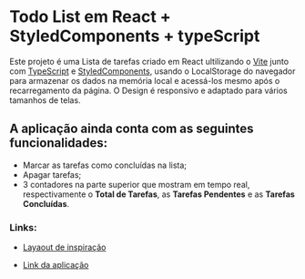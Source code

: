 # Todo List em React + StyledComponents + typeScript

Este projeto é uma Lista de tarefas criado em React ultilizando o [Vite](https://vitejs.dev/) junto com [TypeScript](https://www.typescriptlang.org/) e [StyledComponents](https://styled-components.com/), usando o LocalStorage do navegador para armazenar os dados na memória local e acessá-los mesmo após o recarregamento da página. 
O Design é responsivo e adaptado para vários tamanhos de telas.
## A aplicação ainda conta com as seguintes funcionalidades: 
- Marcar as tarefas como concluídas na lista;
- Apagar tarefas;
- 3 contadores na parte superior que mostram em tempo real, respectivamente o **Total de Tarefas**, as **Tarefas Pendentes** e as **Tarefas Concluídas**.
### Links:
- [Layaout de inspiração](https://whimsical.com/mytodo-K6yrqHmjiKpPz16gm4kcGP)

- [Link da aplicação](https://todolistreactjs-six.vercel.app/)
